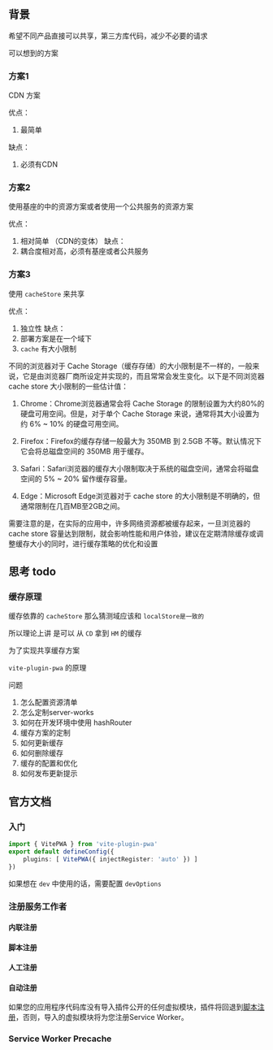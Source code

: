 
## 背景

希望不同产品直接可以共享，第三方库代码，减少不必要的请求


可以想到的方案

### 方案1

CDN 方案

优点：

1. 最简单
   
缺点：

1. 必须有CDN


### 方案2

使用基座的中的资源方案或者使用一个公共服务的资源方案

优点：
1. 相对简单 （CDN的变体）
缺点：
2. 耦合度相对高，必须有基座或者公共服务

### 方案3

使用 `cacheStore` 来共享

优点：
1. 独立性
缺点：
1. 部署方案是在一个域下
2.  `cache` 有大小限制


不同的浏览器对于 Cache Storage（缓存存储）的大小限制是不一样的，一般来说，它是由浏览器厂商所设定并实现的，而且常常会发生变化。以下是不同浏览器 cache store 大小限制的一些估计值：

1. Chrome：Chrome浏览器通常会将 Cache Storage 的限制设置为大约80%的硬盘可用空间。但是，对于单个 Cache Storage 来说，通常将其大小设置为约 6% ~ 10% 的硬盘可用空间。
    
2. Firefox：Firefox的缓存存储一般最大为 350MB 到 2.5GB 不等。默认情况下它会将总磁盘空间的 350MB 用于缓存。
    
3. Safari：Safari浏览器的缓存大小限制取决于系统的磁盘空间，通常会将磁盘空间的 5% ~ 20% 留作缓存容量。
    
4. Edge：Microsoft Edge浏览器对于 cache store 的大小限制是不明确的，但通常限制在几百MB至2GB之间。
    

需要注意的是，在实际的应用中，许多网络资源都被缓存起来，一旦浏览器的 cache store 容量达到限制，就会影响性能和用户体验，建议在定期清除缓存或调整缓存大小的同时，进行缓存策略的优化和设置


## 思考 todo


### 缓存原理

缓存依靠的 `cacheStore`  那么猜测域应该和 `localStore是一致的`

所以理论上讲 是可以 从 `CD` 拿到 `HM` 的缓存

为了实现共享缓存方案


`vite-plugin-pwa` 的原理

问题
1. 怎么配置资源清单
2. 怎么定制server-works
3. 如何在开发环境中使用 hashRouter
4. 缓存方案的定制
5. 如何更新缓存
6. 如何删除缓存
7. 缓存的配置和优化
8. 如何发布更新提示


##  官方文档

###  入门

``` ts
import { VitePWA } from 'vite-plugin-pwa' 
export default defineConfig({ 
	plugins: [ VitePWA({ injectRegister: 'auto' }) ] 
})

```

如果想在 `dev` 中使用的话，需要配置 `devOptions`

### 注册服务工作者


#### 内联注册

#### 脚本注册

#### 人工注册

#### 自动注册

如果您的应用程序代码库没有导入插件公开的任何虚拟模块，插件将回退到[脚本注册](https://vite-pwa-org.netlify.app/guide/register-service-worker.html#script-registration)，否则，导入的虚拟模块将为您注册Service Worker。

### Service Worker Precache

